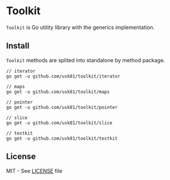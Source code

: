 # Toolkit

`Toolkit` is Go utility library with the generics implementation.

## Install

`Toolkit` methods are splited into standalone by method package.

```shell
// iterator
go get -u github.com/usk81/toolkit/iterator

// maps
go get -u github.com/usk81/toolkit/maps

// pointer
go get -u github.com/usk81/toolkit/pointer

// slice
go get -u github.com/usk81/toolkit/slice

// testkit
go get -u github.com/usk81/toolkit/testkit
```

## License
MIT - See [LICENSE](LICENSE) file